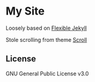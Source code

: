 # My Site

Loosely based on [Flexible Jekyll](https://github.com/artemsheludko/flexible-jekyll)

Stole scrolling from theme [Scroll](https://jamstackthemes.dev/demo/theme/hugo-theme-scroll/)

## License

GNU General Public License v3.0

